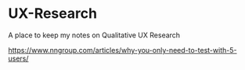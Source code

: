 # UX-Research
A place to keep my notes on Qualitative UX Research 

https://www.nngroup.com/articles/why-you-only-need-to-test-with-5-users/